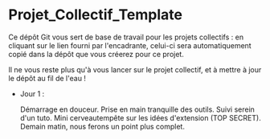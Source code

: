 # Projet_Collectif_Template

Ce dépôt Git vous sert de base de travail pour les projets collectifs : en cliquant sur le lien fourni par l'encadrante, celui-ci sera automatiquement copié dans la dépôt que vous créerez pour ce projet.

Il ne vous reste plus qu'à vous lancer sur le projet collectif, et à mettre à jour le dépôt au fil de l'eau !

- Jour 1 : 
  
  Démarrage en douceur. Prise en main tranquille des outils. Suivi serein d'un tuto. Mini cerveautempête sur les idées d'extension (TOP SECRET). Demain matin, nous ferons un point plus complet.